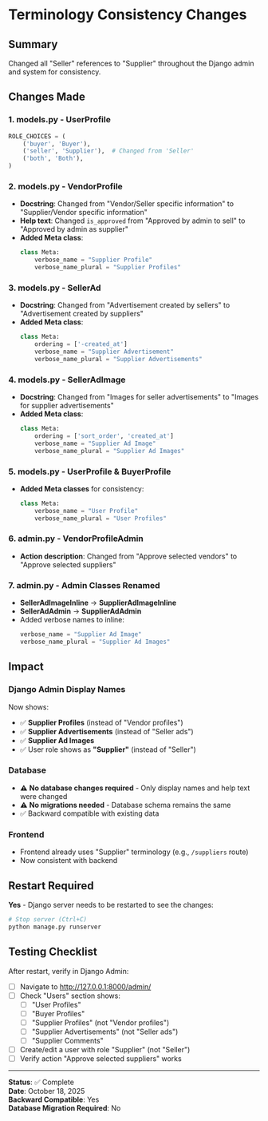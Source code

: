 # Terminology Consistency Changes

## Summary
Changed all "Seller" references to "Supplier" throughout the Django admin and system for consistency.

## Changes Made

### 1. **models.py** - UserProfile
```python
ROLE_CHOICES = (
    ('buyer', 'Buyer'),
    ('seller', 'Supplier'),  # Changed from 'Seller'
    ('both', 'Both'),
)
```

### 2. **models.py** - VendorProfile
- **Docstring**: Changed from "Vendor/Seller specific information" to "Supplier/Vendor specific information"
- **Help text**: Changed `is_approved` from "Approved by admin to sell" to "Approved by admin as supplier"
- **Added Meta class**:
  ```python
  class Meta:
      verbose_name = "Supplier Profile"
      verbose_name_plural = "Supplier Profiles"
  ```

### 3. **models.py** - SellerAd
- **Docstring**: Changed from "Advertisement created by sellers" to "Advertisement created by suppliers"
- **Added Meta class**:
  ```python
  class Meta:
      ordering = ['-created_at']
      verbose_name = "Supplier Advertisement"
      verbose_name_plural = "Supplier Advertisements"
  ```

### 4. **models.py** - SellerAdImage
- **Docstring**: Changed from "Images for seller advertisements" to "Images for supplier advertisements"
- **Added Meta class**:
  ```python
  class Meta:
      ordering = ['sort_order', 'created_at']
      verbose_name = "Supplier Ad Image"
      verbose_name_plural = "Supplier Ad Images"
  ```

### 5. **models.py** - UserProfile & BuyerProfile
- **Added Meta classes** for consistency:
  ```python
  class Meta:
      verbose_name = "User Profile"
      verbose_name_plural = "User Profiles"
  ```

### 6. **admin.py** - VendorProfileAdmin
- **Action description**: Changed from "Approve selected vendors" to "Approve selected suppliers"

### 7. **admin.py** - Admin Classes Renamed
- **SellerAdImageInline** → **SupplierAdImageInline**
- **SellerAdAdmin** → **SupplierAdAdmin**
- Added verbose names to inline:
  ```python
  verbose_name = "Supplier Ad Image"
  verbose_name_plural = "Supplier Ad Images"
  ```

## Impact

### Django Admin Display Names
Now shows:
- ✅ **Supplier Profiles** (instead of "Vendor profiles")
- ✅ **Supplier Advertisements** (instead of "Seller ads")
- ✅ **Supplier Ad Images**
- ✅ User role shows as **"Supplier"** (instead of "Seller")

### Database
- ⚠️ **No database changes required** - Only display names and help text were changed
- ⚠️ **No migrations needed** - Database schema remains the same
- ✅ Backward compatible with existing data

### Frontend
- Frontend already uses "Supplier" terminology (e.g., `/suppliers` route)
- Now consistent with backend

## Restart Required

**Yes** - Django server needs to be restarted to see the changes:
```bash
# Stop server (Ctrl+C)
python manage.py runserver
```

## Testing Checklist

After restart, verify in Django Admin:
- [ ] Navigate to http://127.0.0.1:8000/admin/
- [ ] Check "Users" section shows:
  - [ ] "User Profiles"
  - [ ] "Buyer Profiles"
  - [ ] "Supplier Profiles" (not "Vendor profiles")
  - [ ] "Supplier Advertisements" (not "Seller ads")
  - [ ] "Supplier Comments"
- [ ] Create/edit a user with role "Supplier" (not "Seller")
- [ ] Verify action "Approve selected suppliers" works

---

**Status**: ✅ Complete  
**Date**: October 18, 2025  
**Backward Compatible**: Yes  
**Database Migration Required**: No

